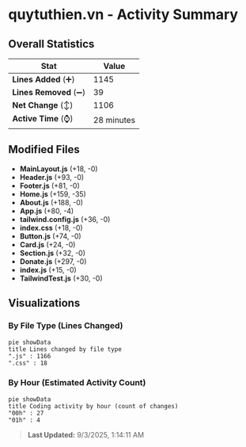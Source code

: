 # quytuthien.vn - Activity Summary 

## Overall Statistics

| Stat                   | Value                                                             |
| ---------------------- | ----------------------------------------------------------------- |
| **Lines Added** (➕)   | 1145                                          |
| **Lines Removed** (➖) | 39                                        |
| **Net Change** (↕)    | 1106                |
| **Active Time** (⌚)   | 28 minutes |


## Modified Files
- **MainLayout.js** (+18, -0)
- **Header.js** (+93, -0)
- **Footer.js** (+81, -0)
- **Home.js** (+159, -35)
- **About.js** (+188, -0)
- **App.js** (+80, -4)
- **tailwind.config.js** (+36, -0)
- **index.css** (+18, -0)
- **Button.js** (+74, -0)
- **Card.js** (+24, -0)
- **Section.js** (+32, -0)
- **Donate.js** (+297, -0)
- **index.js** (+15, -0)
- **TailwindTest.js** (+30, -0)

## Visualizations

### By File Type (Lines Changed)

```mermaid
pie showData
title Lines changed by file type
".js" : 1166
".css" : 18
```

### By Hour (Estimated Activity Count)

```mermaid
pie showData
title Coding activity by hour (count of changes)
"00h" : 27
"01h" : 4
```


> **Last Updated:** 9/3/2025, 1:14:11 AM